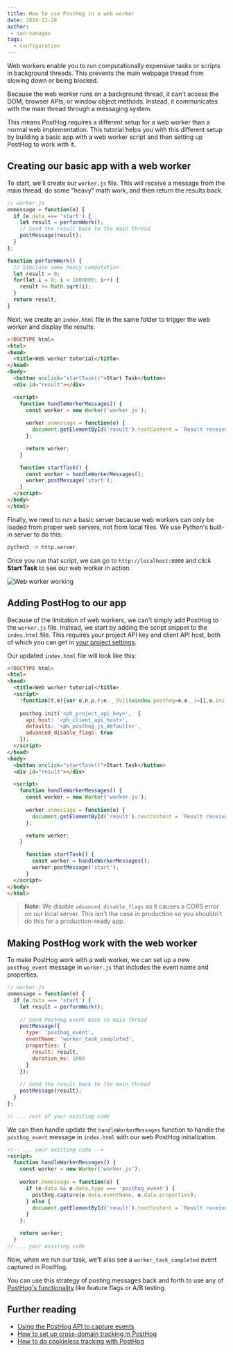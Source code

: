 ```yaml
---
title: How to use PostHog in a web worker
date: 2024-12-18
author:
 - ian-vanagas
tags:
  - configuration
---
```


Web workers enable you to run computationally expensive tasks or scripts in background threads. This prevents the main webpage thread from slowing down or being blocked. 

Because the web worker runs on a background thread, it can't access the DOM, browser APIs, or window object methods. Instead, it communicates with the main thread through a messaging system.

This means PostHog requires a different setup for a web worker than a normal web implementation. This tutorial helps you with this different setup by building a basic app with a web worker script and then setting up PostHog to work with it.

## Creating our basic app with a web worker

To start, we'll create our `worker.js` file. This will receive a message from the main thread, do some "heavy" math work, and then return the results back.

```js
// worker.js
onmessage = function(e) {
  if (e.data === 'start') {
    let result = performWork();
    // Send the result back to the main thread
    postMessage(result);
  }
};

function performWork() {
  // Simulate some heavy computation
  let result = 0;
  for(let i = 0; i < 1000000; i++) {
    result += Math.sqrt(i);
  }
  return result;
}
```

Next, we create an `index.html` file in the same folder to trigger the web worker and display the results:

```html
<!DOCTYPE html>
<html>
<head>
  <title>Web worker tutorial</title>
</head>
<body>
  <button onclick="startTask()">Start Task</button>
  <div id="result"></div>

  <script>
    function handleWorkerMessages() {
      const worker = new Worker('worker.js');
      
      worker.onmessage = function(e) {
        document.getElementById('result').textContent = `Result received: ${e.data}`;
      };

      return worker;
    }

    function startTask() {
      const worker = handleWorkerMessages();
      worker.postMessage('start');
    }
  </script>
</body>
</html>
```

Finally, we need to run a basic server because web workers can only be loaded from proper web servers, not from local files. We use Python's built-in server to do this:

```bash
python3 -m http.server
```

Once you run that script, we can go to `http://localhost:8000` and click **Start Task** to see our web worker in action.

![Web worker working](https://res.cloudinary.com/dmukukwp6/image/upload/Clean_Shot_2024_12_18_at_12_46_16_2x_14b5b07039.png)

## Adding PostHog to our app

Because of the limitation of web workers, we can't simply add PostHog to the `worker.js` file. Instead, we start by adding the script snippet to the `index.html` file. This requires your project API key and client API host, both of which you can get in [your project settings](https://us.posthog.com/settings/project). 

Our updated `index.html` file will look like this:

```html
<!DOCTYPE html>
<html>
<head>
  <title>Web worker tutorial</title>
  <script>
    !function(t,e){var o,n,p,r;e.__SV||(window.posthog=e,e._i=[],e.init=function(i,s,a){function g(t,e){var o=e.split(".");2==o.length&&(t=t[o[0]],e=o[1]),t[e]=function(){t.push([e].concat(Array.prototype.slice.call(arguments,0)))}}(p=t.createElement("script")).type="text/javascript",p.crossOrigin="anonymous",p.async=!0,p.src=s.api_host.replace(".i.posthog.com","-assets.i.posthog.com")+"/static/array.js",(r=t.getElementsByTagName("script")[0]).parentNode.insertBefore(p,r);var u=e;for(void 0!==a?u=e[a]=[]:a="posthog",u.people=u.people||[],u.toString=function(t){var e="posthog";return"posthog"!==a&&(e+="."+a),t||(e+=" (stub)"),e},u.people.toString=function(){return u.toString(1)+".people (stub)"},o="init capture register register_once register_for_session unregister unregister_for_session getFeatureFlag getFeatureFlagPayload isFeatureEnabled reloadFeatureFlags updateEarlyAccessFeatureEnrollment getEarlyAccessFeatures on onFeatureFlags onSessionId getSurveys getActiveMatchingSurveys renderSurvey canRenderSurvey getNextSurveyStep identify setPersonProperties group resetGroups setPersonPropertiesForFlags resetPersonPropertiesForFlags setGroupPropertiesForFlags resetGroupPropertiesForFlags reset get_distinct_id getGroups get_session_id get_session_replay_url alias set_config startSessionRecording stopSessionRecording sessionRecordingStarted captureException loadToolbar get_property getSessionProperty createPersonProfile opt_in_capturing opt_out_capturing has_opted_in_capturing has_opted_out_capturing clear_opt_in_out_capturing debug".split(" "),n=0;n<o.length;n++)g(u,o[n]);e._i.push([i,s,a])},e.__SV=1)}(document,window.posthog||[]);
    
    posthog.init('<ph_project_api_key>',  { 
      api_host: '<ph_client_api_host>',
      defaults: '<ph_posthog_js_defaults>',
      advanced_disable_flags: true
    });
  </script>
</head>
<body>
  <button onclick="startTask()">Start Task</button>
  <div id="result"></div>

  <script>
    function handleWorkerMessages() {
      const worker = new Worker('worker.js');
      
      worker.onmessage = function(e) {
        document.getElementById('result').textContent = `Result received: ${e.data}`;
      };

      return worker;
    }

      function startTask() {
        const worker = handleWorkerMessages();
        worker.postMessage('start');
      }
  </script>
</body>
</html>
```

> **Note:** We disable `advanced_disable_flags` as it causes a CORS error on our local server. This isn't the case in production so you shouldn't do this for a production-ready app.

## Making PostHog work with the web worker

To make PostHog work with a web worker, we can set up a new `posthog_event` message in `worker.js` that includes the event name and properties.

```js
// worker.js
onmessage = function(e) {
  if (e.data === 'start') {
    let result = performWork();
    
    // Send PostHog event back to main thread
    postMessage({
      type: 'posthog_event',
      eventName: 'worker_task_completed',
      properties: {
        result: result,
        duration_ms: 1000
      }
    });
    
    // Send the result back to the main thread
    postMessage(result);
  }
};

// ... rest of your existing code
```

We can then handle update the `handleWorkerMessages` function to handle the `posthog_event` message in `index.html` with our web PostHog initialization.

```html
<!-- ... your existing code -->
<script>
  function handleWorkerMessages() {
    const worker = new Worker('worker.js');
    
    worker.onmessage = function(e) {
      if (e.data && e.data.type === 'posthog_event') {
        posthog.capture(e.data.eventName, e.data.properties);
      } else {
        document.getElementById('result').textContent = `Result received: ${e.data}`;
      }
    };

    return worker;
  }
// ... your existing code
```

Now, when we run our task, we'll also see a `worker_task_completed` event captured in PostHog.

<ProductScreenshot
  imageLight = "https://res.cloudinary.com/dmukukwp6/image/upload/Clean_Shot_2024_12_18_at_12_51_42_2x_c111b1244a.png"
  imageDark = "https://res.cloudinary.com/dmukukwp6/image/upload/Clean_Shot_2024_12_18_at_12_51_29_2x_196e045940.png"
  classes="rounded"
  alt="PostHog web worker event capture"
/>

You can use this strategy of posting messages back and forth to use any of [PostHog's functionality](/docs/libraries/js/features) like feature flags or A/B testing. 

## Further reading

- [Using the PostHog API to capture events](/tutorials/api-capture-events)
- [How to set up cross-domain tracking in PostHog](/tutorials/cross-domain-tracking)
- [How to do cookieless tracking with PostHog](/tutorials/cookieless-tracking)
